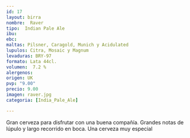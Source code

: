```yaml
---
id: 17
layout: birra
nombre:  Raver
tipo:  Indian Pale Ale
ibu: 
ebc:
maltas: Pilsner, Caragold, Munich y Acidulated
lupulos: Citra, Mosaic y Magnum
levaduras: BRY-97
formato: Lata 44cl.
volumen:  7.2 %
alergenos: 
origen: UK
pvp: "9.00"
precio: 9.00
imagen: raver.jpg
categoria: [India_Pale_Ale]

---
```

Gran cerveza para disfrutar con una buena compañía. Grandes notas de lúpulo y largo recorrido en boca. Una cerveza muy especial
